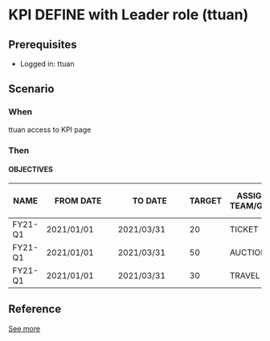 # KPI DEFINE with Leader role (ttuan)
## Prerequisites 
- Logged in: ttuan

## Scenario 
### When
ttuan access to KPI page &nbsp;

### Then 
#### OBJECTIVES
| NAME | FROM DATE | TO DATE | TARGET | ASSIGNED TEAM/GROUP | SELF EVALUATE POLICY  | Action |
| ----- | ----- | ----- | ----- | ----- | ----- | ----- |
| FY21-Q1 | 2021/01/01&ensp;&ensp;&ensp;&ensp;| 2021/03/31&ensp;&ensp;&ensp;&ensp;| 20 | TICKET&ensp;&ensp; | Yes  | None |
| FY21-Q1 | 2021/01/01&ensp;&ensp;&ensp;&ensp;| 2021/03/31&ensp;&ensp;&ensp;&ensp;| 50 | AUCTION&ensp;&ensp; | Yes  | None |
| FY21-Q1 | 2021/01/01&ensp;&ensp;&ensp;&ensp;| 2021/03/31&ensp;&ensp;&ensp;&ensp;| 30 | TRAVEL&ensp;&ensp; | Yes  | None |

## Reference 
[See more](d1_leader_role_group.md)
